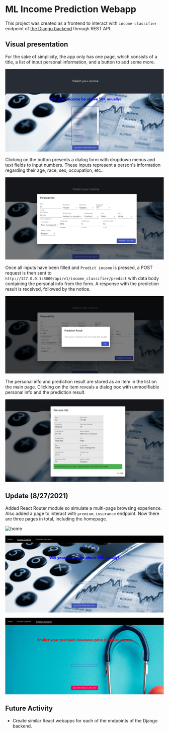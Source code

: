 # ML Income Prediction Webapp

This project was created as a frontend to interact with `income-classifier` endpoint of [the Django backend](https://github.com/DoTrongAnh/ML-service-demo) through REST API.

## Visual presentation

For the sake of simplicity, the app only has one page, which consists of a title, a list of input personal information, and a button to add some more.

![main_gui](doc/img/main_gui.PNG)

Clicking on the button presents a dialog form with dropdown menus and text fields to input numbers. These inputs represent a person's information regarding their age, race, sex, occupation, etc..

![form](doc/img/PersonForm.PNG)

Once all inputs have been filled and `Predict income` is pressed, a POST request is then sent to `http://127.0.0.1:8000/api/v1/income_classifier/predict` with data body containing the personal info from the form. A response with the prediction result is received, followed by the notice.

![notice](doc/img/Predict_notice.PNG)

The personal info and prediction result are stored as an item in the list on the main page. Clicking on the item reveals a dialog box with unmodifiable personal info and the prediction result.

![record](doc/img/PersonRecord.PNG)

## Update (8/27/2021)
Added React Router module so simulate a multi-page browsing experience. Also added a page to interact with `premium_insurance` endpoint. Now there are three pages in total, including the homepage.

![home](doc/img/home.PNG)

![income](doc/img/income.PNG)

![insurance](doc/img/insurance.PNG)

## Future Activity
- Create similar React webapps for each of the endpoints of the Django backend.
